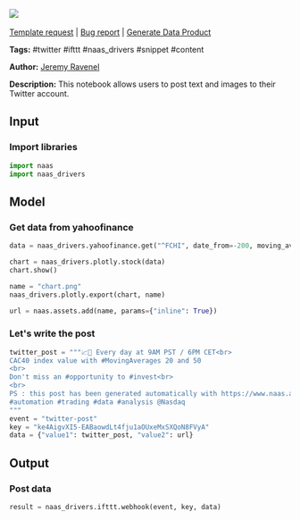 <a href="https://app.naas.ai/user-redirect/naas/downloader?url=https://raw.githubusercontent.com/jupyter-naas/awesome-notebooks/master/Twitter/Twitter_Post_text_and_image.ipynb" target="_parent"><img src="https://naasai-public.s3.eu-west-3.amazonaws.com/open_in_naas.svg"/></a><br><br><a href="https://github.com/jupyter-naas/awesome-notebooks/issues/new?assignees=&labels=&template=template-request.md&title=Tool+-+Action+of+the+notebook+">Template request</a> | <a href="https://github.com/jupyter-naas/awesome-notebooks/issues/new?assignees=&labels=bug&template=bug_report.md&title=Twitter+-+Post+text+and+image:+Error+short+description">Bug report</a> | <a href="https://app.naas.ai/user-redirect/naas/downloader?url=https://raw.githubusercontent.com/jupyter-naas/awesome-notebooks/master/Naas/Naas_Start_data_product.ipynb" target="_parent">Generate Data Product</a>

**Tags:** #twitter #ifttt #naas_drivers #snippet #content

**Author:** [Jeremy Ravenel](https://www.linkedin.com/in/ACoAAAJHE7sB5OxuKHuzguZ9L6lfDHqw--cdnJg/)

**Description:** This notebook allows users to post text and images to their Twitter account.

## Input

### Import libraries


```python
import naas
import naas_drivers
```

## Model

### Get data from yahoofinance


```python
data = naas_drivers.yahoofinance.get("^FCHI", date_from=-200, moving_averages=[50, 20])
```


```python
chart = naas_drivers.plotly.stock(data)
chart.show()
```


```python
name = "chart.png"
naas_drivers.plotly.export(chart, name)
```


```python
url = naas.assets.add(name, params={"inline": True})
```

### Let's write the post


```python
twitter_post = """📈🚀 Every day at 9AM PST / 6PM CET<br>
CAC40 index value with #MovingAverages 20 and 50
<br>
Don't miss an #opportunity to #invest<br>
<br>
PS : this post has been generated automatically with https://www.naas.ai/ 😎 
#automation #trading #data #analysis @Nasdaq
"""
event = "twitter-post"
key = "ke4AigvXI5-EABaowdLt4fju1aOUxeMxSXQoN8FVyA"
data = {"value1": twitter_post, "value2": url}
```

## Output

### Post data


```python
result = naas_drivers.ifttt.webhook(event, key, data)
```
